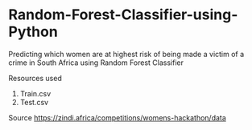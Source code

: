 # Random-Forest-Classifier-using-Python

Predicting which women are at highest risk of being made a victim of a crime in South Africa using Random Forest Classifier 

Resources used
1. Train.csv
2. Test.csv

Source https://zindi.africa/competitions/womens-hackathon/data
